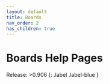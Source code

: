 ```yaml
---
layout: default
title: Boards
nav_order: 2
has_children: true
---
```

# Boards Help Pages

Release: >0.906
{: .label .label-blue }
